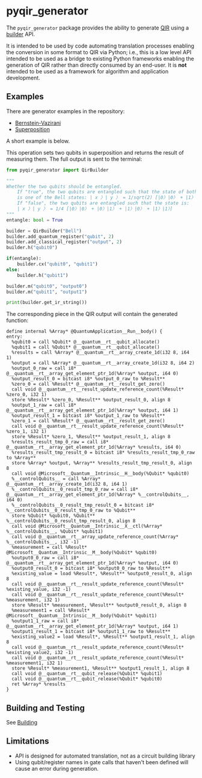 # pyqir_generator

The `pyqir_generator` package provides the ability to generate [QIR](https://github.com/microsoft/qsharp-language/tree/main/Specifications/QIR#quantum-intermediate-representation-qir) using a [builder](https://en.wikipedia.org/wiki/Builder_pattern) API.

It is intended to be used by code automating translation processes enabling the conversion in some format to QIR via Python; i.e., this is a low level API intended to be used as a bridge to existing Python frameworks enabling the generation of QIR rather than directly consumed by an end-user. It is **not** intended to be used as a framework for algorithm and application development.

## Examples

There are generator examples in the repository:
- [Bernstein-Vazirani](examples/generator/bernstein_vazirani.py)
- [Superposition](examples/generator/superposition.py)

A short example is below.

This operation sets two qubits in superposition and returns the result of 
measuring them. The full output is sent to the terminal:

```python
from pyqir_generator import QirBuilder

"""
Whether the two qubits should be entangled.
    If "true", the two qubits are entangled such that the state of both
    is one of the Bell states: | x 〉| y 〉 = 1/sqrt(2) [|0〉|0〉 + |1〉|1〉]
    If "false", the two qubits are entangled such that the state is:
    | x 〉| y 〉 = 1/4 [|0〉|0〉 + |0〉|1〉 + |1〉|0〉 + |1〉|1〉]
"""
entangle: bool = True

builder = QirBuilder("Bell")
builder.add_quantum_register("qubit", 2)
builder.add_classical_register("output", 2)
builder.h("qubit0")

if(entangle):
    builder.cx("qubit0", "qubit1")
else:
    builder.h("qubit1")

builder.m("qubit0", "output0")
builder.m("qubit1", "output1")

print(builder.get_ir_string())
```

The corresponding piece in the QIR output will contain the generated function:

```
define internal %Array* @QuantumApplication__Run__body() {
entry:
  %qubit0 = call %Qubit* @__quantum__rt__qubit_allocate()
  %qubit1 = call %Qubit* @__quantum__rt__qubit_allocate()
  %results = call %Array* @__quantum__rt__array_create_1d(i32 8, i64 1)
  %output = call %Array* @__quantum__rt__array_create_1d(i32 8, i64 2)
  %output_0_raw = call i8* @__quantum__rt__array_get_element_ptr_1d(%Array* %output, i64 0)
  %output_result_0 = bitcast i8* %output_0_raw to %Result**
  %zero_0 = call %Result* @__quantum__rt__result_get_zero()
  call void @__quantum__rt__result_update_reference_count(%Result* %zero_0, i32 1)
  store %Result* %zero_0, %Result** %output_result_0, align 8
  %output_1_raw = call i8* @__quantum__rt__array_get_element_ptr_1d(%Array* %output, i64 1)
  %output_result_1 = bitcast i8* %output_1_raw to %Result**
  %zero_1 = call %Result* @__quantum__rt__result_get_zero()
  call void @__quantum__rt__result_update_reference_count(%Result* %zero_1, i32 1)
  store %Result* %zero_1, %Result** %output_result_1, align 8
  %results_result_tmp_0_raw = call i8* @__quantum__rt__array_get_element_ptr_1d(%Array* %results, i64 0)
  %results_result_tmp_result_0 = bitcast i8* %results_result_tmp_0_raw to %Array**
  store %Array* %output, %Array** %results_result_tmp_result_0, align 8
  call void @Microsoft__Quantum__Intrinsic__H__body(%Qubit* %qubit0)
  %__controlQubits__ = call %Array* @__quantum__rt__array_create_1d(i32 8, i64 1)
  %__controlQubits__0_result_tmp_0_raw = call i8* @__quantum__rt__array_get_element_ptr_1d(%Array* %__controlQubits__, i64 0)
  %__controlQubits__0_result_tmp_result_0 = bitcast i8* %__controlQubits__0_result_tmp_0_raw to %Qubit**
  store %Qubit* %qubit0, %Qubit** %__controlQubits__0_result_tmp_result_0, align 8
  call void @Microsoft__Quantum__Intrinsic__X__ctl(%Array* %__controlQubits__, %Qubit* %qubit1)
  call void @__quantum__rt__array_update_reference_count(%Array* %__controlQubits__, i32 -1)
  %measurement = call %Result* @Microsoft__Quantum__Intrinsic__M__body(%Qubit* %qubit0)
  %output0_0_raw = call i8* @__quantum__rt__array_get_element_ptr_1d(%Array* %output, i64 0)
  %output0_result_0 = bitcast i8* %output0_0_raw to %Result**
  %existing_value = load %Result*, %Result** %output0_result_0, align 8
  call void @__quantum__rt__result_update_reference_count(%Result* %existing_value, i32 -1)
  call void @__quantum__rt__result_update_reference_count(%Result* %measurement, i32 1)
  store %Result* %measurement, %Result** %output0_result_0, align 8
  %measurement1 = call %Result* @Microsoft__Quantum__Intrinsic__M__body(%Qubit* %qubit1)
  %output1_1_raw = call i8* @__quantum__rt__array_get_element_ptr_1d(%Array* %output, i64 1)
  %output1_result_1 = bitcast i8* %output1_1_raw to %Result**
  %existing_value2 = load %Result*, %Result** %output1_result_1, align 8
  call void @__quantum__rt__result_update_reference_count(%Result* %existing_value2, i32 -1)
  call void @__quantum__rt__result_update_reference_count(%Result* %measurement1, i32 1)
  store %Result* %measurement1, %Result** %output1_result_1, align 8
  call void @__quantum__rt__qubit_release(%Qubit* %qubit1)
  call void @__quantum__rt__qubit_release(%Qubit* %qubit0)
  ret %Array* %results
}
```

## Building and Testing

See [Building](../docs/building.md)

## Limitations

- API is designed for automated translation, not as a circuit building library
- Using qubit/register names in gate calls that haven't been defined will cause an error during generation.
